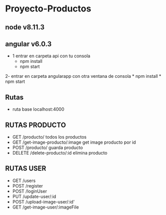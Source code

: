 # Proyecto-Productos

## node v8.11.3
## angular v6.0.3

* 1 entrar en carpeta api con tu consola
    * npm install
    * npm start
    
2- entrar en carpeta angularapp con otra ventana de consola 
    * npm install
    * npm start
    
## Rutas
* ruta base localhost:4000

## RUTAS PRODUCTO
* GET /producto/ todos los productos
* GET /get-image-producto/:image get image producto por id
* POST /producto/ guarda producto
* DELETE /delete-producto/:id  elimina producto


## RUTAS USER
* GET /users
* POST /register
* POST /loginUser
* PUT /update-user/:id
* POST /upload-image-user/:id'
* GET /get-image-user/:imageFile



